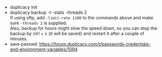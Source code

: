  - duplicacy init <snapshot id> <storage url>
 - duplicacy backup -t <tag> -stats -threads 2
   <br>If using sftp, add `-limit-rate 1100` to the commands above and make sure `-threads 2` is supplied.
   <br>Also, backup for hours might slow the speed down, so you can stop the backup by ctrl + c (it will be saved) and restart it after a couple of minutes.
 - save passwd: https://forum.duplicacy.com/t/passwords-credentials-and-environment-variables/1094
